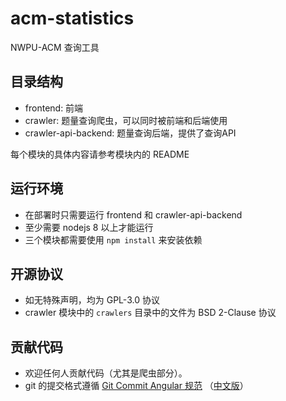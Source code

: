 acm-statistics
===

NWPU-ACM 查询工具

## 目录结构

- frontend: 前端
- crawler: 题量查询爬虫，可以同时被前端和后端使用
- crawler-api-backend: 题量查询后端，提供了查询API

每个模块的具体内容请参考模块内的 README

## 运行环境
- 在部署时只需要运行 frontend 和 crawler-api-backend
- 至少需要 nodejs 8 以上才能运行
- 三个模块都需要使用 `npm install` 来安装依赖

## 开源协议
- 如无特殊声明，均为 GPL-3.0 协议
- crawler 模块中的 `crawlers` 目录中的文件为 BSD 2-Clause 协议

## 贡献代码

- 欢迎任何人贡献代码（尤其是爬虫部分）。
- git 的提交格式遵循 [Git Commit Angular 规范](https://gist.github.com/stephenparish/9941e89d80e2bc58a153)
    （[中文版](http://www.ruanyifeng.com/blog/2016/01/commit_message_change_log.html)）